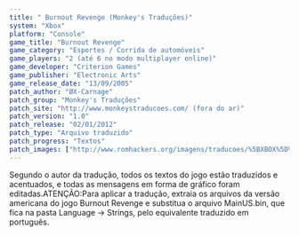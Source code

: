 ```yaml
---
title: " Burnout Revenge (Monkey's Traduções)"
system: "Xbox"
platform: "Console"
game_title: "Burnout Revenge"
game_category: "Esportes / Corrida de automóveis"
game_players: "2 (até 6 no modo multiplayer online)"
game_developer: "Criterion Games"
game_publisher: "Electronic Arts"
game_release_date: "13/09/2005"
patch_author: "ØX-Carnage"
patch_group: "Monkey's Traduções"
patch_site: "http://www.monkeystraducoes.com/ (fora do ar)"
patch_version: "1.0"
patch_release: "02/01/2012"
patch_type: "Arquivo traduzido"
patch_progress: "Textos"
patch_images: ["http://www.romhackers.org/imagens/traducoes/%5BXBOX%5D%20Burnout%20Revenge%20-%20Monkeys%20Tradu%C3%A7%C3%B5es%20-%201.jpg","http://www.romhackers.org/imagens/traducoes/%5BXBOX%5D%20Burnout%20Revenge%20-%20Monkeys%20Tradu%C3%A7%C3%B5es%20-%202.jpg","http://www.romhackers.org/imagens/traducoes/%5BXBOX%5D%20Burnout%20Revenge%20-%20Monkeys%20Tradu%C3%A7%C3%B5es%20-%203.jpg"]
---
```

Segundo o autor da tradução, todos os textos do jogo estão traduzidos e acentuados, e todas as mensagens em forma de gráfico foram editadas.ATENÇÃO:Para aplicar a tradução, extraia os arquivos da versão americana do jogo Burnout Revenge e substitua o arquivo MainUS.bin, que fica na pasta Language -> Strings, pelo equivalente traduzido em português.
